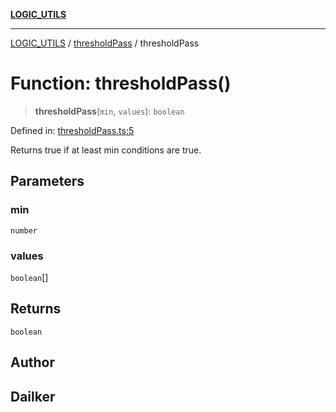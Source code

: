 [**LOGIC_UTILS**](../../README.md)

***

[LOGIC_UTILS](../../README.md) / [thresholdPass](../README.md) / thresholdPass

# Function: thresholdPass()

> **thresholdPass**(`min`, `values`): `boolean`

Defined in: [thresholdPass.ts:5](https://github.com/dailker/everyutil/blob/d12555c550c1d59295f536d15822ff0e97aceecb/src/logic/thresholdPass.ts#L5)

Returns true if at least min conditions are true.

## Parameters

### min

`number`

### values

`boolean`[]

## Returns

`boolean`

## Author

## Dailker
